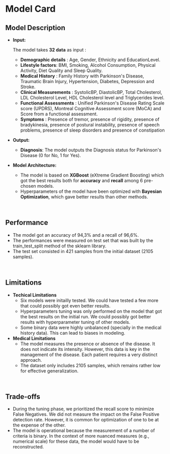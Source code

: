 # Model Card

## Model Description

- **Input:**

  The model takes <b>32 data</b> as input :

  - <b>Demographic details</b> : Age, Gender, Ethnicity and EducationLevel.
  - <b>Lifestyle factors</b>: BMI, Smoking, Alcohol Consumption, Physical Activity, Diet Quality and Sleep Quality.
  - <b>Medical History</b> : Family History with Parkinson's Disease, Traumatic Brain Injury, Hypertension, Diabetes, Depression and Stroke.
  - <b>Clinical Measurements</b> : SystolicBP, DiastolicBP, Total Cholesterol, LDL Cholesterol Level, HDL Cholesterol level and Triglycerides level.
  - <b>Functional Assessments</b> : Unified Parkinson's Disease Rating Scale score (UPDRS), Montreal Cognitive Assessment score (MoCA) and Score from a functional assessment.
  - <b>Symptoms</b> : Presence of tremor, presence of rigidity, presence of bradykinesia, presence of postural instability, presence of speech problems, presence of sleep disorders and presence of constipation 


- **Output:** 
  - <b>Diagnosis</b>: The model outputs the Diagnosis status for Parkinson's Disease (0 for No, 1 for Yes).

- **Model Architecture:** 
  - The model is based on <b>XGBoost</b> (eXtreme Gradient Boosting) which got the best results both for <b>accuracy</b> and <b>recall</b> among 6 pre-chosen models.
  - Hyperparameters of the model have been optimized with <b>Bayesian Optimization</b>, which gave better results than other methods.
 
<br>

## Performance
  - The model got an accuracy of 94,3% and a recall of 96,6%.
  - The performances were measured on test set that was built by the train_test_split method of the sklearn library.
  - The test set consisted in 421 samples from the initial dataset (2105 samples).

<br>

## Limitations
- <b>Techical Limitations</b> 
  - Six models were initailly tested. We could have tested a few more that could possibly got even better results. 
  - Hyperparameters tuning was only performed on the model that got the best results on the initial run. We could possibly got better results with hyperparameter tuning of other models. 
  - Some binary data were highly unbalanced (specially in the medical history data). This can lead to biases in modeling.
- <b>Medical Limitations</b> 
  - The model measures the presence or absence of the disease. It does not indicate its intensity. However, this data is key in the management of the disease. Each patient requires a very distinct approach.
  - The dataset only includes 2105 samples, which remains rather low for effective generalization.

<br>

## Trade-offs
  - During the tuning phase, we prioritized the recall score to minimize False Negatives. We did not measure the impact on the False Positive detection rate. However, it is common for optimization of one to be at the expense of the other.
  - The model is operational because the measurement of a number of criteria is binary. In the context of more nuanced measures (e.g., numerical scale) for these data, the model would have to be reconstructed.
